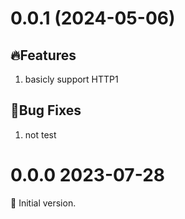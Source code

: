 # 0.0.1 (2024-05-06)
## 🔥Features
1. basicly support HTTP1

## 🐛Bug Fixes
1. not test

## 

# 0.0.0 2023-07-28
🐹 Initial version.
